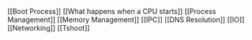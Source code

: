 [[Boot Process]]
[[What happens when a CPU starts]]
[[Process Management]]
[[Memory Management]]
[[IPC]]
[[DNS Resolution]]
[[IO]]
[[Networking]]
[[Tshoot]]


